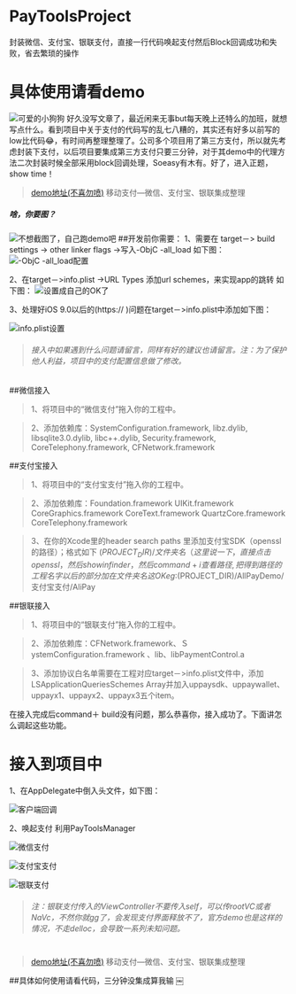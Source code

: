 # PayToolsProject


封装微信、支付宝、银联支付，直接一行代码唤起支付然后Block回调成功和失败，省去繁琐的操作


#  具体使用请看demo

![可爱的小狗狗](http://upload-images.jianshu.io/upload_images/1071689-850c1fb60dfb815d.png?imageMogr2/auto-orient/strip%7CimageView2/2/w/1240)
好久没写文章了，最近闲来无事but每天晚上还特么的加班，就想写点什么。看到项目中关于支付的代码写的乱七八糟的，其实还有好多以前写的low比代码😂，有时间再整理整理了。公司多个项目用了第三方支付，所以就先考虑封装下支付，以后项目要集成第三方支付只要三分钟，对于其demo中的代理方法二次封装时候全部采用block回调处理，Soeasy有木有。好了，进入正题，show time！
> [demo地址(不喜勿喷)](https://github.com/gu2890961/PayToolsProject.git)
移动支付—微信、支付宝、银联集成整理 

 #####  啥，你要图？


![不想截图了，自己跑demo吧](http://upload-images.jianshu.io/upload_images/1071689-709c82931ec7fde4.png?imageMogr2/auto-orient/strip%7CimageView2/2/w/1240)
##开发前你需要：
1、需要在 target－> build settings -> other linker flags ->写入-ObjC   -all_load 如下图：
![-ObjC   -all_load配置](http://upload-images.jianshu.io/upload_images/1071689-bb9ccebb6eebb1a5.png?imageMogr2/auto-orient/strip%7CimageView2/2/w/1240)

2、在target－>info.plist ->URL Types 添加url schemes，来实现app的跳转 如下图：
![设置成自己的OK了](http://upload-images.jianshu.io/upload_images/1071689-ae73bfece6b47626.png?imageMogr2/auto-orient/strip%7CimageView2/2/w/1240)

3、处理好iOS 9.0以后的(https:// )问题在target－>info.plist中添加如下图：

![info.plist设置](http://upload-images.jianshu.io/upload_images/1071689-b7dda2eaa74161a2.png?imageMogr2/auto-orient/strip%7CimageView2/2/w/1240)
> ###### 接入中如果遇到什么问题请留言，同样有好的建议也请留言。注：为了保护他人利益，项目中的支付配置信息做了修改。

##微信接入

> 1、将项目中的“微信支付”拖入你的工程中。

> 2、添加依赖库：SystemConfiguration.framework, libz.dylib, libsqlite3.0.dylib, libc++.dylib, Security.framework, CoreTelephony.framework, CFNetwork.framework

##支付宝接入

>1、将项目中的“支付宝支付”拖入你的工程中。

>2、添加依赖库：Foundation.framework UIKit.framework  CoreGraphics.framework CoreText.framework  QuartzCore.framework  CoreTelephony.framework

>3、在你的Xcode里的header search paths 里添加支付宝SDK（openssl的路径）；格式如下  $(PROJECT_DIR)/文件夹名        （这里说一下，直接点击openssl，然后showinfinder，然后command + i  查看路径,把得到路径的工程名字以后的部分加在文件夹名这OK       eg:$(PROJECT_DIR)/AllPayDemo/支付宝支付/AliPay

##银联接入

>1、将项目中的“银联支付”拖入你的工程中。

>2、添加依赖库：CFNetwork.framework、ＳystemConfiguration.framework 、lib、libPaymentControl.a

>3、添加协议白名单需要在工程对应target－>info.plist文件中，添加LSApplicationQueriesSchemes  Array并加入uppaysdk、uppaywallet、uppayx1、uppayx2、uppayx3五个item。

在接入完成后command＋ build没有问题，那么恭喜你，接入成功了。下面讲怎么调起这些功能。

# 接入到项目中
1、在AppDelegate中倒入头文件，如下图：

![客户端回调](http://upload-images.jianshu.io/upload_images/1071689-5f2cc49b6c8f49c8.png?imageMogr2/auto-orient/strip%7CimageView2/2/w/1240)

2、唤起支付 利用PayToolsManager

![微信支付](http://upload-images.jianshu.io/upload_images/1071689-a5938c33aab375db.png?imageMogr2/auto-orient/strip%7CimageView2/2/w/1240)

![支付宝支付](http://upload-images.jianshu.io/upload_images/1071689-22c7f830689ef568.png?imageMogr2/auto-orient/strip%7CimageView2/2/w/1240)

![银联支付](http://upload-images.jianshu.io/upload_images/1071689-071d74d9982805c0.png?imageMogr2/auto-orient/strip%7CimageView2/2/w/1240)
> ###### 注：银联支付传入的ViewController不要传入self，可以传rootVC或者NaVc，不然你就gg了，会发现支付界面释放不了，官方demo也是这样的情况，不走delloc，会导致一系列未知问题。

# 
> [demo地址(不喜勿喷)](https://github.com/gu2890961/PayToolsProject.git)
移动支付—微信、支付宝、银联集成整理 

##具体如何使用请看代码，三分钟没集成算我输
￼
